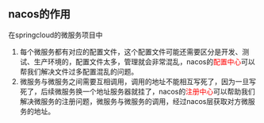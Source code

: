 ## nacos的作用



在springcloud的微服务项目中

1. 每个微服务都有对应的配置文件，这个配置文件可能还需要区分是开发、测试、生产环境的，配置文件太多，管理就会非常混乱，nacos的<font color="red">配置中心</font>可以帮我们解决文件过多配置混乱的问题。
2. 微服务与微服务之间需要互相调用，调用的地址不能相互写死了，因为一旦写死了，后续微服务换一个地址服务器就挂了，nacos的<font color="red">注册中心</font>可以帮助我们解决微服务的注册问题，微服务与微服务的调用，经过nacos层获取对方微服务的地址。